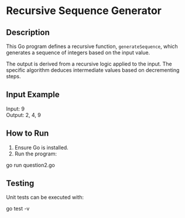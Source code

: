 
# Recursive Sequence Generator

## Description
This Go program defines a recursive function, `generateSequence`, which generates a sequence of integers based on the input value.

The output is derived from a recursive logic applied to the input. The specific algorithm deduces intermediate values based on decrementing steps.

## Input Example
Input: 9  
Output: 2, 4, 9  

## How to Run
1. Ensure Go is installed.
2. Run the program:

go run question2.go


## Testing
Unit tests can be executed with:

go test -v